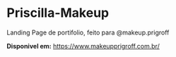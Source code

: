 # Priscilla-Makeup

Landing Page de portifolio, feito para @makeup.prigroff

**Disponivel em:** https://www.makeupprigroff.com.br/
